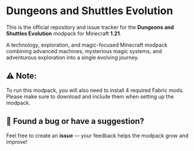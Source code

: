 # Dungeons and Shuttles Evolution
This is the official repository and issue tracker for the **Dungeons and Shuttles Evolution** modpack for Minecraft **1.21**.

A technology, exploration, and magic-focused Minecraft modpack combining advanced machines, mysterious magic systems, and adventurous exploration into a single evolving journey.


## ⚠ **Note:** 
To run this modpack, you will also need to install 4 required Fabric mods. Please make sure to download and include them when setting up the modpack.

## 💬 Found a bug or have a suggestion?  
Feel free to create an **issue** — your feedback helps the modpack grow and improve!
